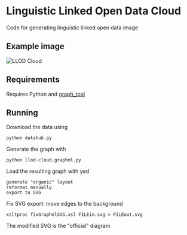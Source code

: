 Linguistic Linked Open Data Cloud
=================================

Code for generating linguistic linked open data image

Example image
-------------

![LLOD Cloud](https://raw.github.com/jmccrae/llod-cloud.py/master/llod-cloud.png)


Requirements
------------

Requires Python and [graph_tool](http://graph-tool.skewed.de)

Running
-------

Download the data using

    python datahub.py

Generate the graph with

    python llod-cloud.graphml.py 

Load the resulting graph with yed 

	generate "organic" layout
	reformat manually
	export to SVG
	
Fix SVG export: move edges to the background

	xsltproc fixGraphmlSVG.xsl FILEin.svg > FILEout.svg

The modified SVG is the "official" diagram
